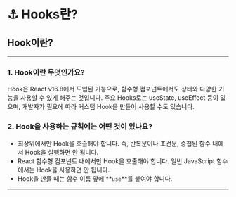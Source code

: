 # ⚓️ Hooks란?

## Hook이란?

---

### 1. Hook이란 무엇인가요?

Hook은 React v16.8에서 도입된 기능으로, 함수형 컴포넌트에서도 상태와 다양한 기능을 사용할 수 있게 해주는 것입니다. 주요 Hooks로는 useState, useEffect 등이 있으며, 개발자가 필요에 따라 커스텀 Hook을 만들어 사용할 수도 있습니다.

### 2. Hook을 사용하는 규칙에는 어떤 것이 있나요?

- 최상위에서만 Hook을 호출해야 합니다. 즉, 반복문이나 조건문, 중첩된 함수 내에서 Hook을 실행하면 안 됩니다.
- React 함수형 컴포넌트 내에서만 Hook을 호출해야 합니다. 일반 JavaScript 함수에서는 Hook을 사용하면 안 됩니다.
- Hook을 만들 때는 함수 이름 앞에 **`use`**를 붙여야 합니다.

---
